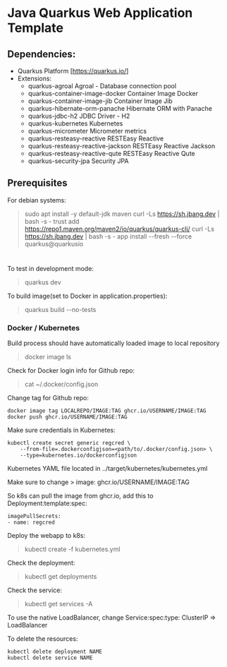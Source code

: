 # Java Quarkus Web Application Template

## Dependencies:

- Quarkus Platform [<https://quarkus.io/>]
- Extensions:
  - quarkus-agroal                                     Agroal - Database connection pool
  - quarkus-container-image-docker                     Container Image Docker
  - quarkus-container-image-jib                        Container Image Jib
  - quarkus-hibernate-orm-panache                      Hibernate ORM with Panache
  - quarkus-jdbc-h2                                    JDBC Driver - H2
  - quarkus-kubernetes                                 Kubernetes
  - quarkus-micrometer                                 Micrometer metrics
  - quarkus-resteasy-reactive                          RESTEasy Reactive
  - quarkus-resteasy-reactive-jackson                  RESTEasy Reactive Jackson
  - quarkus-resteasy-reactive-qute                     RESTEasy Reactive Qute
  - quarkus-security-jpa                               Security JPA

## Prerequisites

For debian systems: 
> sudo apt install -y default-jdk maven
> curl -Ls https://sh.jbang.dev | bash -s - trust add https://repo1.maven.org/maven2/io/quarkus/quarkus-cli/
> curl -Ls https://sh.jbang.dev | bash -s - app install --fresh --force quarkus@quarkusio

#

To test in development mode:
> quarkus dev

To build image(set to Docker in application.properties):
> quarkus build --no-tests

### Docker / Kubernetes

Build process should have automatically loaded image to local repository
> docker image ls

Check for Docker login info for Github repo:
> cat ~/.docker/config.json

Change tag for Github repo:
```
docker image tag LOCALREPO/IMAGE:TAG ghcr.io/USERNAME/IMAGE:TAG
docker push ghcr.io/USERNAME/IMAGE:TAG
```

Make sure credentials in Kubernetes:
```
kubectl create secret generic regcred \
    --from-file=.dockerconfigjson=<path/to/.docker/config.json> \
    --type=kubernetes.io/dockerconfigjson
```

Kubernetes YAML file located in ../target/kubernetes/kubernetes.yml

Make sure to change > image: ghcr.io/USERNAME/IMAGE:TAG

So k8s can pull the image from ghcr.io, add this to Deployment:template:spec:
```
imagePullSecrets:
- name: regcred
```

Deploy the webapp to k8s:
> kubectl create -f kubernetes.yml

Check the deployment:
> kubectl get deployments

Check the service:
> kubectl get services -A

To use the native LoadBalancer, change Service:spec:type: ClusterIP => LoadBalancer

To delete the resources:
```
kubectl delete deployment NAME
kubectl delete service NAME
```
